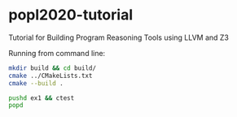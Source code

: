 # popl2020-tutorial
Tutorial for Building Program Reasoning Tools using LLVM and Z3

Running from command line:
```sh
mkdir build && cd build/
cmake ../CMakeLists.txt
cmake --build .

pushd ex1 && ctest
popd

```